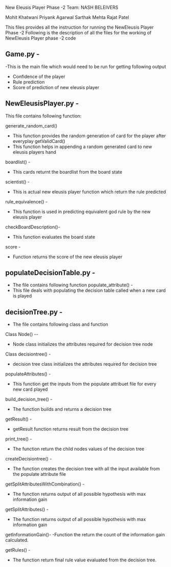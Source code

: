 New Eleusis Player Phase -2
Team: NASH BELEIVERS

Mohit Khatwani
Priyank Agarwal
Sarthak Mehta
Rajat Patel

This files provides all the instruction for running the NewEleusis Player Phase -2
Following is the description of all the files for the working of NewEleusis Player
phase -2 code

## Game.py -
-This is the main file which would need to be run for getting following output
- Confidence of the player
- Rule prediction
- Score of prediction of new eleusis player

## NewEleusisPlayer.py -
This file contains following function:

generate_random_card()
- This function provides the random generation of card for the player after everyplay
getValidCard()
- This function helps in appending a random generated card to new eleusis players hand

boardlist() -
- This cards returnt the boardlist from the board state

scientist() -
- This is actual new eleusis player function which return the rule predicted

rule_equivalence() -
- This function is used in predicting equivalent god rule by the new eleusis player

checkBoardDescription()-
- This function evaluates the board state

score -
- Function returns the score of the new eleusis player


## populateDecisionTable.py -
- The file contains following function
populate_attribute() -
- This file deals with populating the decision table called when a new card is played

## decisionTree.py -
- The file contains following class and function

Class Node() --
- Node class initializes the attributes required for decision tree node

Class decisiontree() -
- decision tree class initializes the attributes required for decision tree

populateAttributes() -
- This  function get the inputs from the populate attribuet file for every new card played

build_decision_tree() -
- The function builds and returns a decision tree

getResult() -
- getResult function returns result from the decision tree

print_tree() -
- The function return the child nodes values of the decision tree

createDecisiontree() -
- The function creates the decision tree with all the input available from the populate attribute file

getSplitAttributesWithCombination() -
- The function returns output of all possible hypothesis with max information gain

getSplitAttributes() -
- The function returns output of all possible hypothesis with max information gain

getInformationGain()-
-Function the return the count of the information gain calculated.

getRules() -
- The function return final rule value evaluated from the decision tree.



